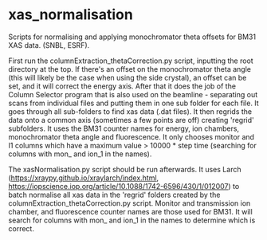 # xas_normalisation
Scripts for normalising and applying monochromator theta offsets for BM31 XAS data. (SNBL, ESRF).

First run the columnExtraction_thetaCorrection.py script, inputting the root directory at the top. If there's an offset on the monochromator theta angle
(this will likely be the case when using the side crystal), an offset can be set, and it will correct the energy axis. After that it does the job of the 
Column Selector program that is also used on the beamline - separating out scans from individual files and putting them in one sub folder for each file. 
It goes through all sub-folders to find xas data (.dat files). It then regrids the data onto a common axis (sometimes a few points are off) creating 
'regrid' subfolders. It uses the BM31 counter names for energy, ion chambers, monochromator theta angle and fluorescence. It only chooses monitor and I1 columns which have a maximum value > 10000 * step time (searching for columns with mon_ and ion_1 in the names).

The xasNormalisation.py script should be run afterwards. It uses Larch (https://xraypy.github.io/xraylarch/index.html, https://iopscience.iop.org/article/10.1088/1742-6596/430/1/012007) to batch normalise all xas data in the 'regrid' folders created by the columnExtraction_thetaCorrection.py script. Monitor and transmission ion chamber, and fluorescence counter names are those used for BM31. It will search for columns with mon_ and ion_1 in the names to determine which is correct.
